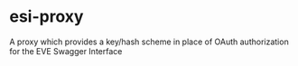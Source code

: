 # esi-proxy
A proxy which provides a key/hash scheme in place of OAuth authorization for the EVE Swagger Interface
